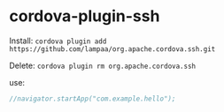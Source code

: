 cordova-plugin-ssh
===========================================================================


Install: ```cordova plugin add https://github.com/lampaa/org.apache.cordova.ssh.git```

Delete:  ```cordova plugin rm org.apache.cordova.ssh```

use: 
```js
//navigator.startApp("com.example.hello");
```
